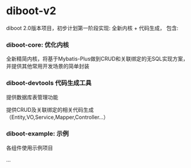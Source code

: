 # diboot-v2
diboot 2.0版本项目，初步计划第一阶段实现: 全新内核 + 代码生成，
包含: 

### diboot-core: 优化内核
全新精简内核，将基于Mybatis-Plus做到CRUD和关联绑定的无SQL实现方案，并提供其他常用开发场景的简单封装

### diboot-devtools 代码生成工具
提供数据库表管理功能

提供CRUD及关联绑定的相关代码生成（Entity,VO,Service,Mapper,Controller...）

### diboot-example: 示例
各组件使用示例项目

...
